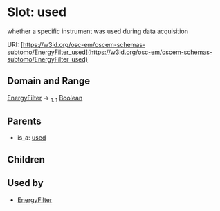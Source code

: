 
# Slot: used

whether a specific instrument was used during data acquisition

URI: [https://w3id.org/osc-em/oscem-schemas-subtomo/EnergyFilter_used](https://w3id.org/osc-em/oscem-schemas-subtomo/EnergyFilter_used)


## Domain and Range

[EnergyFilter](EnergyFilter.md) &#8594;  <sub>1..1</sub> [Boolean](types/Boolean.md)

## Parents

 *  is_a: [used](used.md)

## Children


## Used by

 * [EnergyFilter](EnergyFilter.md)
